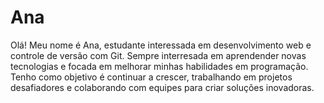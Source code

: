 # Ana
Olá! Meu nome é Ana, estudante interessada em desenvolvimento web e controle de versão com Git. Sempre interresada em aprendender novas tecnologias e focada em melhorar minhas habilidades em programação. 
Tenho como objetivo é continuar a crescer, trabalhando em projetos desafiadores e colaborando com equipes para criar soluções inovadoras.
